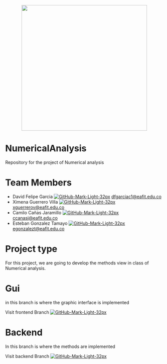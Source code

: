 <p align="center"><a href="https://github.com/egonzalezt/NumericalAnalysis" target="_blank"><img src="https://user-images.githubusercontent.com/53051438/135735967-6accc965-04e3-43f1-9c88-342681a70dc6.png" width="400"></a></p>

# NumericalAnalysis
Repository for the project of Numerical analysis 

# Team Members

- David Felipe Garcia [![GitHub-Mark-Light-32px](https://user-images.githubusercontent.com/53051438/128283510-7d92c6a9-9c3e-4b22-b1ce-7786d951ef65.png)](https://github.com/dfgarciac1) dfgarciac1@eafit.edu.co
- Ximena Guerrero Villa [![GitHub-Mark-Light-32px](https://user-images.githubusercontent.com/53051438/128283510-7d92c6a9-9c3e-4b22-b1ce-7786d951ef65.png)](https://github.com/xguerrerov1) xguerrerov@eafit.edu.co
- Camilo Cañas Jaramillo [![GitHub-Mark-Light-32px](https://user-images.githubusercontent.com/53051438/128283510-7d92c6a9-9c3e-4b22-b1ce-7786d951ef65.png)](https://github.com/ccanasj) ccanasj@eafit.edu.co
- Esteban Gonzalez Tamayo [![GitHub-Mark-Light-32px](https://user-images.githubusercontent.com/53051438/128283510-7d92c6a9-9c3e-4b22-b1ce-7786d951ef65.png)](https://github.com/egonzalezt) egonzalezt@eafit.edu.co

# Project type

For this project, we are going to develop the methods view in class of Numerical analysis. 

# Gui

in this branch is where the graphic interface is implemented

Visit frontend Branch [![GitHub-Mark-Light-32px](https://upload.wikimedia.org/wikipedia/commons/thumb/9/99/Unofficial_JavaScript_logo_2.svg/32px-Unofficial_JavaScript_logo_2.svg.png)](https://github.com/egonzalezt/NumericalAnalysis/tree/frontend)

# Backend

In this branch is where the methods are implemented

Visit backend Branch [![GitHub-Mark-Light-32px](https://upload.wikimedia.org/wikipedia/commons/thumb/c/c3/Python-logo-notext.svg/32px-Python-logo-notext.svg.png)](https://github.com/egonzalezt/NumericalAnalysis/tree/backend)
